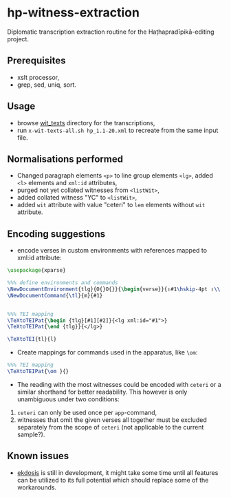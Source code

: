 # hp-witness-extraction
Diplomatic transcription extraction routine for the Haṭhapradīpikā-editing project.

## Prerequisites
- xslt processor,
- grep, sed, uniq, sort.

## Usage
- browse [wit_texts](wit_texts/) directory for the transcriptions,
- run `x-wit-texts-all.sh hp_1.1-20.xml` to recreate from the same input file.

## Normalisations performed
- Changed paragraph elements `<p>` to line group elements `<lg>`, added `<l>` elements and `xml:id` attributes,
- purged not yet collated witnesses from `<listWit>`,
- added collated witness "YC" to `<listWit>`,
- added `wit` attribute with value "ceteri" to `lem` elements without `wit` attribute.

## Encoding suggestions
- encode verses in custom environments with references mapped to xml:id attribute:

```latex
\usepackage{xparse}

%%% define environments and commands
\NewDocumentEnvironment{tlg}{O{}O{}}{\begin{verse}}{॥#1\hskip-4pt ॥\\ \end{verse}}
\NewDocumentCommand{\tl}{m}{#1}


%%% TEI mapping
\TeXtoTEIPat{\begin {tlg}[#1][#2]}{<lg xml:id="#1">}
\TeXtoTEIPat{\end {tlg}}{</lg>}

\TeXtoTEI{tl}{l}

```

- Create mappings for commands used in the apparatus, like `\om`:

```latex
%%% TEI mapping
\TeXtoTEIPat{\om }{}
```

- The reading with the most witnesses could be encoded with `ceteri` or a similar shorthand for better readability. This however is only unambiguous under two conditions:
1. `ceteri` can only be used once per `app`-command,
2. witnesses that omit the given verses all together must be excluded separately from the scope of `ceteri` (not applicable to the current sample?).

## Known issues
- [ekdosis](https://ctan.org/pkg/ekdosis) is still in development, it might take some time until all features can be utilized to its full potential which should replace some of the workarounds.
